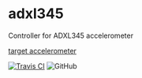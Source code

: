 # adxl345

Controller for ADXL345 accelerometer

[target accelerometer](https://akizukidenshi.com/catalog/g/gM-06724/)

[![Travis CI](https://img.shields.io/travis/com/kei-g/adxl345?logo=travis&style=plastic)](https://www.travis-ci.com/github/kei-g/adxl345)
![GitHub](https://img.shields.io/github/license/kei-g/adxl345?style=plastic)
